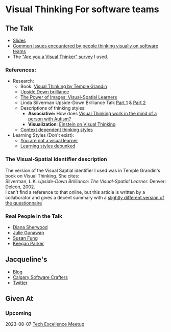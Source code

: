 # Visual Thinking For software teams

## The Talk
* [Slides](https://github.com/jmasonlee/Talks/tree/master/Slides)
* [Common Issues encountered by people thinking visually on software teams](https://github.com/jmasonlee/Talks/blob/master/Notes/recommendations_for_visual_thinking.md)
* The ["Are you a Visual Thinker" survey](https://forms.gle/pR2WpuGARt2icz447) I used.

### References:
- Research:
  - Book: [Visual Thinking by Temple Grandin](https://www.penguinrandomhouse.com/books/673207/visual-thinking-by-temple-grandin/)
  - [Upside Down brilliance](https://l-atent.be/wp-content/uploads/2020/12/Upside-Down-Brilliance-A4-pdf.pdf)
  - [The Power of Images: Visual-Spatial Learners](https://citeseerx.ist.psu.edu/document?repid=rep1&type=pdf&doi=88142b4839b69727043fa944ec35ba7a950ad037)
  - Linda Silverman Upside-Down Brilliance Talk [Part 1](https://youtu.be/2vwQyeV-LQ4) & [Part 2](https://youtu.be/YC5h080Mngk)
  - Descriptions of thinking styles:
    - **Associative:** How does [Visual Thinking work in the mind of a person with Autism?](https://www.ncbi.nlm.nih.gov/pmc/articles/PMC2677580/)
    - **Visualization**: [Einstein on Visual Thinking](https://www.visualscribing.com/blog/2019-11-11-einstein-on-visual-thinking)
  - [Context dependent thinking styles](https://www.sciencedirect.com/science/article/abs/pii/S1053811917302379)
- Learning Styles (Don't exist):
  - [You are not a visual learner](https://www.youtube.com/watch?v=rhgwIhB58PA)
  - [Learning styles debunked](https://www.psychologicalscience.org/journals/pspi/PSPI_9_3.pdf)

### The Visual-Spatial Identifier description

The version of the Visual Saptial identifier I used was in Temple Grandin's book on Visual Thinking. She cites:  
Silverman, L.K. _Upside-Down Brilliance: The Visual-Spatial Learner._ Denver: Deleon, 2002.  
I can't find a reference to that online, but this article is written by a collaborator and gives a decent summary with a [slightly different version of the questionnaire](
https://docplayer.net/21441570-Classroom-identification-of-visual-spatial-learners-steven-c-haas.html)

### Real People in the Talk

* [Diana Sherwood](https://www.linkedin.com/in/dianasherwood5000/)
* [Julie Gunawan](https://www.linkedin.com/in/julie-gunawan/)
* [Susan Fung](https://www.linkedin.com/in/susan-fung/)
* [Keegan Parker](https://www.linkedin.com/in/keeganparker/)

## Jacqueline's<!-- include: jacqueline.md -->

* [Blog](http://jmasonlee.github.io/)
* [Calgary Software Crafters](https://www.meetup.com/Calgary-Software-Crafters/)
* [Twitter](https://twitter.com/jmasonlee)


<!-- endInclude -->

## Given At
### Upcoming
2023-08-07 [Tech Excellence Meetup](https://www.meetup.com/techexcellence/events/294944742/)
